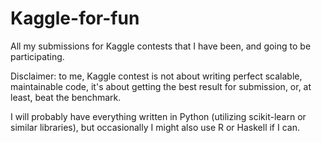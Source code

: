 Kaggle-for-fun
==============================

All my submissions for Kaggle contests that I have been, and going to be participating.

Disclaimer: to me, Kaggle contest is not about writing perfect scalable, maintainable code, it's about getting the best result for submission, or, at least, beat the benchmark.

I will probably have everything written in Python (utilizing scikit-learn or similar libraries), but occasionally I might also use R or Haskell if I can.

